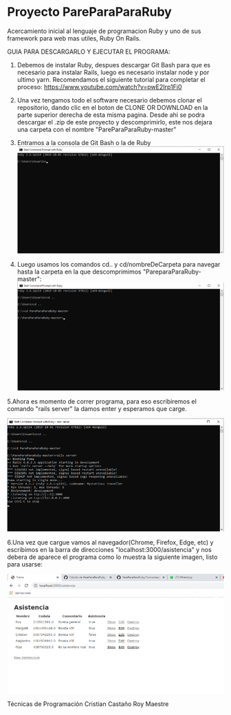 # Proyecto PareParaParaRuby

Acercamiento inicial al lenguaje de programacion Ruby y uno de sus framework para web mas utiles, Ruby On Rails.

GUIA PARA DESCARGARLO Y EJECUTAR EL PROGRAMA:
1. Debemos de instalar Ruby, despues descargar Git Bash para que es necesario para instalar Rails, luego es necesario instalar node y por ultimo yarn. Recomendamos el siguiente tutorial para completar el proceso: https://www.youtube.com/watch?v=pwE2Irp1Fi0

2. Una vez tengamos todo el software necesario debemos clonar el repositorio, dando clic en el boton de CLONE OR DOWNLOAD en la parte superior derecha de esta misma pagina. Desde ahi se podra descargar el .zip de este proyecto y descomprimirlo, este nos dejara una carpeta con el nombre "PareParaParaRuby-master"

3. Entramos a la consola de Git Bash o la de Ruby
![imagen1](https://github.com/Royk8/PareParaParaRuby/blob/master/1consolasola.png)

4. Luego usamos los comandos cd.. y cd/nombreDeCarpeta para navegar hasta la carpeta en la que descomprimimos "PareparaParaRuby-master": 
![imagen2](https://github.com/Royk8/PareParaParaRuby/blob/master/2consolacarpeta.png)

5.Ahora es momento de correr programa, para eso escribiremos el comando "rails server" la damos enter y esperamos que carge.

![imagen3](https://github.com/Royk8/PareParaParaRuby/blob/master/3consolaejecutando.png)

6.Una vez que cargue vamos al navegador(Chrome, Firefox, Edge, etc) y escribimos en la barra de direcciones "localhost:3000/asistencia" y nos debera de aparece el programa como lo muestra la siguiente imagen, listo para usarse:  

![imagen4](https://github.com/Royk8/PareParaParaRuby/blob/master/3programafunciona.png)

Técnicas  de Programación
Cristian Castaño
Roy Maestre

